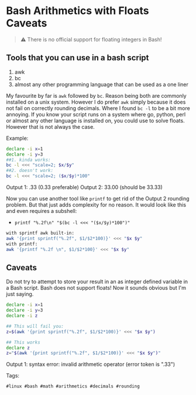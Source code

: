 # Bash Arithmetics with Floats Caveats

> ⚠️  There is no official support for floating integers in Bash!


## Tools that you can use in a bash script

1. awk
2. bc
3. almost any other programming language that can be used as a one liner

My favourite by far is `awk` followed by `bc`. Reason being both are commonly
installed on a unix system. However I do prefer `awk` simply because it does
not fail on correctly rounding decimals. Where I found `bc -l` to be a bit more
annoying. If you know your script runs on a system where go, python, perl or
almost any other language is installed on, you could use to solve floats.
However that is not always the case.

Example:

```bash
declare -i x=1
declare -i y=3
##1. kinda works:
bc -l <<< "scale=2; $x/$y"
##2. doesn't work:
bc -l <<< "scale=2; ($x/$y)*100"
```

Output 1: .33 (0.33 preferable)
Output 2: 33.00 (should be 33.33)

Now you can use another tool like `printf` to get rid of the Output 2 rounding
problem. But that just adds complexity for no reason. It would look like this
and even requires a subshell: 

* `printf "%.2f\n" "$(bc -l <<< "($x/$y)*100")"`

```bash
with sprintf awk built-in:
awk '{print sprintf("%.2f", $1/$2*100)}' <<< "$x $y"
with printf:
awk '{printf "%.2f \n", $1/$2*100}' <<< "$x $y"
```

## Caveats

Do not try to attempt to store your result in an as integer defined variable in
a Bash script. Bash does not support floats! Now it sounds obvious but I'm just
saying.

```bash
declare -i x=1
declare -i y=3
declare -i z

## This will fail you:
z=$(awk '{print sprintf("%.2f", $1/$2*100)}' <<< "$x $y")

## This works
declare z
z="$(awk '{print sprintf("%.2f", $1/$2*100)}' <<< "$x $y")"
```

Output 1:  syntax error: invalid arithmetic operator (error token is ".33")

Tags:

    #linux #bash #math #arithmetics #decimals #rounding
